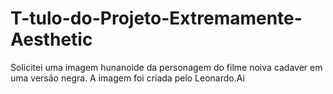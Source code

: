 # T-tulo-do-Projeto-Extremamente-Aesthetic
Solicitei uma imagem hunanoide da personagem do filme noiva cadaver em uma versão negra.
A imagem foi criada pelo Leonardo.Ai
